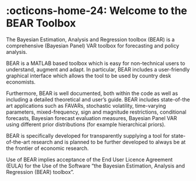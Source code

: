 
:octicons-home-24: Welcome to the BEAR Toolbox
===============================================

The Bayesian Estimation, Analysis and Regression toolbox (BEAR) is a
comprehensive (Bayesian Panel) VAR toolbox for forecasting and policy analysis.

BEAR is a MATLAB based toolbox which is easy for non-technical users to
understand, augment and adapt. In particular, BEAR includes a user-friendly
graphical interface which allows the tool to be used by country desk economists.

Furthermore, BEAR is well documented, both within the code as well as including
a detailed theoretical and user’s guide. BEAR includes state-of-the art
applications such as FAVARs, stochastic volatility, time-varying parameters,
mixed-frequency, sign and magnitude restrictions, conditional forecasts,
Bayesian forecast evaluation measures, Bayesian Panel VAR using different prior
distributions (for example hierarchical priors).

BEAR is specifically developed for transparently supplying a tool for
state-of-the-art research and is planned to be further developed to always be at
the frontier of economic research.

Use of BEAR implies acceptance of the End User Licence Agreement (EULA) for the
Use of the Software “the Bayesian Estimation, Analysis and Regression (BEAR)
toolbox”.

